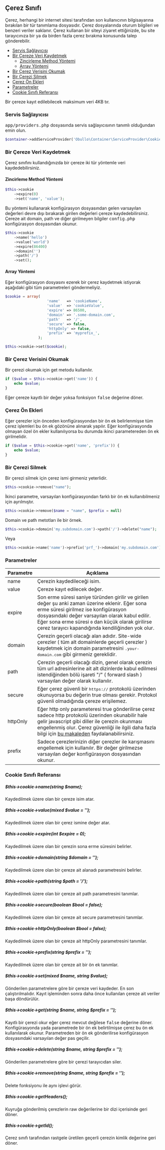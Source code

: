 
## Çerez Sınıfı

Çerez, herhangi bir internet sitesi tarafından son kullanıcının bilgisayarına bırakılan bir tür tanımlama dosyasıdır. Çerez dosyalarında oturum bilgileri ve benzeri veriler saklanır. Çerez kullanan bir siteyi ziyaret ettiğinizde, bu site tarayıcınıza bir ya da birden fazla çerez bırakma konusunda talep gönderebilir.

<ul>
    <li><a href="#service-provider">Servis Sağlayıcısı</a></li>
    <li>
        <a href="#setcookie">Bir Çereze Veri Kaydetmek</a>
        <ul>
            <li><a href="#method-chaining">Zincirleme Method Yöntemi</a></li>
            <li><a href="#arrays">Array Yöntemi</a></li>
        </ul>
    </li>
    <li><a href="#readcookie">Bir Çerez Verisini Okumak</a></li>
    <li><a href="#removecookie">Bir Çerezi Silmek</a></li>
    <li><a href="#prefix">Çerez Ön Ekleri</a></li>
    <li><a href="#parameters">Parametreler</a></li>
    <li><a href="#method-reference">Cookie Sınıfı Referansı</a></li>
</ul>

Bir çereze kayıt edilebilecek maksimum veri 4KB tır.

<a name="service-provider"></a>

### Servis Sağlayıcısı

<kbd>app/providers.php</kbd> dosyasında servis sağlayıcısının tanımlı olduğundan emin olun.

```php
$container->addServiceProvider('Obullo\Container\ServiceProvider\Cookie');
```

<a name="setcookie"></a>

### Bir Çereze Veri Kaydetmek

Çerez sınıfını kullandığınızda bir çereze iki tür yöntemle veri kaydedebilirsiniz.

<a name="method-chaining"></a>

#### Zincirleme Method Yöntemi

```php
$this->cookie
    ->expire(0)
    ->set('name', 'value'); 
```

Bu yöntemi kullanarak konfigürasyon dosyasından gelen varsayılan değerleri devre dışı bırakarak girilen değerleri çereze kaydedebilirsiniz. Çereze ait domain, path ve diğer girilmeyen bilgiler <kbd>config.php</kbd> konfigürasyon dosyasından okunur.

```php
$this->cookie
    ->name('hello')
    ->value('world')
    ->expire(86400)
    ->domain('')
    ->path('/')
    ->set(); 
```

<a name="arrays"></a>

#### Array Yöntemi

Eğer konfigürasyon dosyasını ezerek bir çerez kaydetmek istiyorak aşağıdaki gibi tüm parametreleri göndermeliyiz.

```php
$cookie = array(
                   'name'   => 'cookieName',
                   'value'  => 'cookieValue',
                   'expire' => 86500,
                   'domain' => '.some-domain.com',
                   'path'   => '/',
                   'secure' => false,
                   'httpOnly' => false,
                   'prefix' => 'myprefix_',
               );

$this->cookie->set($cookie); 
```

<a name="readcookie"></a>

### Bir Çerez Verisini Okumak

Bir çerezi okumak için get metodu kullanılır.

```php
if ($value = $this->cookie->get('name')) {
	echo $value;
}
```

Eğer çereze kayıtlı bir değer yoksa fonksiyon <kbd>false</kbd> değerine döner. 

<a name="prefix"></a>

### Çerez Ön Ekleri

Eğer çerezler için önceden konfigürasyondan bir ön ek belirlenmişse tüm çerez işlemleri bu ön ek gözönüne alınarak yapılır. Eğer konfigürasyonda olmayan özel ön ekler kullanılıyorsa bu durumda ikinci parametereden ön ek girilmelidir.

```php
if ($value = $this->cookie->get('name', 'prefix')) {
	echo $value;
}
```

<a name="removecookie"></a>

### Bir Çerezi Silmek

Bir çerezi silmek için çerez ismi girmeniz yeterlidir.

```php
$this->cookie->remove("name");
```

İkinci parametre, varsayılan konfigürasyondan farklı bir ön ek kullanıbilmeniz için ayrılmıştır.

```php
$this->cookie->remove($name = "name", $prefix = null)
```

Domain ve path metotları ile bir örnek.

```php
$this->cookie->domain('my.subdomain.com')->path('/')->delete("name");
```

Veya

```php
$this->cookie->name('name')->prefix('prf_')->domain('my.subdomain.com')->path('/')->delete();
```

<a name="parameters"></a>

### Parametreler

<table>
    <thead>
        <tr>
            <th>Parametre</th>
            <th>Açıklama</th>
        </tr>
    </thead>
    <tbody>
        <tr>
            <td>name</td>
            <td>Çerezin kaydedileceği isim.</td>
        </tr>
        <tr>
            <td>value</td>
            <td>Çereze kayıt edilecek değer.</td>
        </tr>
        <tr>
            <td>expire</td>
            <td>Son erme süresi saniye türünden girilir ve girilen değer şu anki zaman üzerine eklenir. Eğer sona erme süresi girilmez ise konfigürasyon dosyasındaki değer varsayılan olarak kabul edilir. Eğer sona erme süresi <kbd>0</kbd> dan küçük olarak girilirse çerez tarayıcı kapandığında kendiliğinden yok olur.</td>
        </tr>
        <tr>
            <td>domain</td>
            <td>Çerezin geçerli olacağı alan adıdır. Site-wide çerezler ( tüm alt domainlerde geçerli çerezler ) kaydetmek için domain parametresini <kbd>.your-domain.com</kbd> gibi girmeniz gereklidir.</td>
        </tr>
        <tr>
            <td>path</td>
            <td>Çerezin geçerli olacağı dizin, genel olarak çerezin tüm url adresinlerine ait alt dizinlerde kabul edilmesi istendiğinden bölü işareti "/" ( forward slash ) varsayılan değer olarak kullanılır.</td>
        </tr>
        <tr>
            <td>secure</td>
            <td>Eğer çerez güvenli bir <kbd>https://</kbd> protokolü üzerinden okunuyorsa bu değerin true olması gerekir. Protokol güvenli olmadığında çereze erişilemez.</td>
        </tr>
        <tr>
            <td>httpOnly</td>
            <td>Eğer http only parameteresi true gönderilirse çerez sadece http protokolü üzerinden okunabilir hale gelir javascript gibi diller ile çerezin okunması engellenmiş olur. Çerez güvenliği ile ilgili daha fazla bilgi için <a href="http://resources.infosecinstitute.com/securing-cookies-httponly-secure-flags/" target="_blank">bu makaleden</a> faydalanabilirsiniz.</td>
        </tr>
        <tr>
            <td>prefix</td>
            <td>Sadece çerezlerinizin diğer çerezler ile karışmasını engellemek için kullanılır. Bir değer girilmezse varsayılan değer konfigürasyon dosyasından okunur.</td>
        </tr>
        </tbody>
</table>

<a name="method-reference"></a>

### Cookie Sınıfı Referansı  

##### $this->cookie->name(string $name);

Kaydedilmek üzere olan bir çereze isim atar.

##### $this->cookie->value(mixed $value = '');

Kaydedilmek üzere olan bir çerez ismine değer atar.

##### $this->cookie->expire(int $expire = 0);

Kaydedilmek üzere olan bir çerezin sona erme süresini belirler.

##### $this->cookie->domain(string $domain = '');

Kaydedilmek üzere olan bir çereze ait alanadı parametresini belirler.

##### $this->cookie->path(string $path = '/');

Kaydedilmek üzere olan bir çereze ait path parametresini tanımlar.

##### $this->cookie->secure(boolean $bool = false);

Kaydedilmek üzere olan bir çereze ait secure parametresini tanımlar.

##### $this->cookie->httpOnly(boolean $bool = false);

Kaydedilmek üzere olan bir çereze ait httpOnly parametresini tanımlar.

##### $this->cookie->prefix(string $prefix = '');

Kaydedilmek üzere olan bir çereze ait bir ön ek tanımlar.

##### $this->cookie->set(mixed $name, string $value);

Gönderilen parametrelere göre bir çereze veri kaydeder. En son çalıştırılmalıdır. Kayıt işleminden sonra daha önce kullanılan çereze ait veriler başa döndürülür.

##### $this->cookie->get(string $name, string $prefix = '');

Kayıtlı bir çerezi okur eğer çerez mevcut değilese <kbd>false</kbd> değerine döner. Konfigürasyonda yada parametrede bir ön ek belirtilmişse çerez bu ön ek kullanılarak okunur. Parametreden bir ön ek gönderilirse konfigürasyon dosyasındaki varsayılan değer pas geçilir.

##### $this->cookie->delete(string $name, string $prefix = '');

Gönderilen parametrelere göre bir çerezi tarayıcıdan siler.

##### $this->cookie->remove(string $name, string $prefix = '');

Delete fonksiyonu ile aynı işlevi görür.

##### $this->cookie->getHeaders();

Kuyruğa gönderilmiş çerezlerin raw değerilerine bir dizi içerisinde geri döner.

##### $this->cookie->getId();

Çerez sınıfı tarafından rastgele üretilen geçerli çerezin kimlik değerine geri döner.
